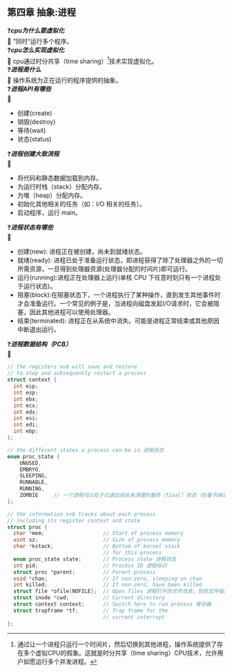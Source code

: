 ## 第四章 抽象:进程

:question:***cpu为什么要虚拟化***     
:key: ”同时“运行多个程序。  
:question:***cpu怎么实现虚拟化***      
:key: cpu通过时分共享（time sharing）[^1]技术实现虚拟化。  
:question:***进程是什么***   
:key: 操作系统为正在运行的程序提供的抽象。  
:question:***进程API有哪些***    
:key:   
* 创建(create) 
* 销毁(destroy)
* 等待(wait)
* 状态(status)
  
:question:***进程创建大致流程***    
:key:   
* 将代码和静态数据加载到内存。
* 为运行时栈（stack）分配内存。
* 为堆（heap）分配内存。
* 初始化其他相关的任务（如：I/O 相关的任务）。
* 启动程序，运行 main。
   
:question:***进程状态有哪些***   
:key:
* 创建(new): 进程正在被创建，尚未到就绪状态。
* 就绪(ready): 进程已处于准备运行状态，即进程获得了除了处理器之外的一切所需资源，一旦得到处理器资源(处理器分配的时间片)即可运行。
* 运行(running):进程正在处理器上运行(单核 CPU 下任意时刻只有一个进程处于运行状态)。
* 阻塞(block):在阻塞状态下，一个进程执行了某种操作，直到发生其他事件时才会准备运行。一个常见的例子是，当进程向磁盘发起I/O请求时，它会被阻塞，因此其他进程可以使用处理器。
* 结束(terminated): 进程正在从系统中消失。可能是进程正常结束或其他原因中断退出运行。

:question:***进程数据结构（PCB）***    
:key:  
```C#
// the registers xv6 will save and restore
// to stop and subsequently restart a process
struct context {
  int eip;
  int esp;
  int ebx;
  int ecx;
  int edx;
  int esi;
  int edi;
  int ebp;
};

// the different states a process can be in 进程状态
enum proc_state { 
    UNUSED, 
    EMBRYO, 
    SLEEPING,
    RUNNABLE, 
    RUNNING, 
    ZOMBIE     // 一个进程可以处于已退出但尚未清理的最终（final）状态（在基于UNIX的系统中，这称为僵尸状态[1]）。这个最终状态非常有用，因为它允许其他进程（通常是创建进程的父进程）检查进程的返回代码，并查看刚刚完成的进程是否成功执行（通常，在基于UNIX的系统中，程序成功完成任务时返回零，否则返回非零）。完成后，父进程将进行最后一次调用（例如，wait()），以等待子进程的完成，并告诉操作系统它可以清理这个正在结束的进程的所有相关数据结构。
};

// the information xv6 tracks about each process
// including its register context and state
struct proc {
  char *mem;                   // Start of process memory
  uint sz;                     // Size of process memory
  char *kstack;                // Bottom of kernel stack
                               // for this process
  enum proc_state state;       // Process state 进程状态
  int pid;                     // Process ID 进程标识
  struct proc *parent;         // Parent process
  void *chan;                  // If non-zero, sleeping on chan
  int killed;                  // If non-zero, have been killed
  struct file *ofile[NOFILE];  // Open files 进程打开的文件信息，包括文件描述符、文件类型、打开模式等等。
  struct inode *cwd;           // Current directory
  struct context context;      // Switch here to run process 寄存器
  struct trapframe *tf;        // Trap frame for the
                               // current interrupt
};
```
[^1]: 通过让一个进程只运行一个时间片，然后切换到其他进程，操作系统提供了存在多个虚拟CPU的假象。这就是时分共享（time sharing）CPU技术，允许用户如愿运行多个并发进程。


